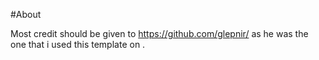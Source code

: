 #About

Most credit should be given to https://github.com/glepnir/ as he was the one
that i used this template on . 


